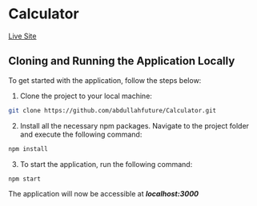 # Calculator
[Live Site](https://calculatorer.netlify.app/)

## Cloning and Running the Application Locally

To get started with the application, follow the steps below:

1. Clone the project to your local machine: 
```bash
git clone https://github.com/abdullahfuture/Calculator.git
```

2. Install all the necessary npm packages. Navigate to the project folder and execute the following command:

```bash
npm install
```

3. To start the application, run the following command:

```bash
npm start
```
The application will now be accessible at  ***localhost:3000***




 
